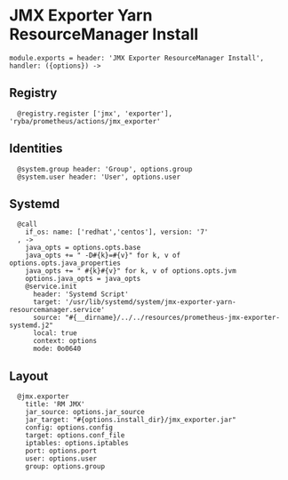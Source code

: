 
# JMX Exporter Yarn ResourceManager Install

    module.exports = header: 'JMX Exporter ResourceManager Install', handler: ({options}) ->

## Registry

      @registry.register ['jmx', 'exporter'], 'ryba/prometheus/actions/jmx_exporter'

## Identities

      @system.group header: 'Group', options.group
      @system.user header: 'User', options.user

## Systemd

      @call
        if_os: name: ['redhat','centos'], version: '7'
      , ->
        java_opts = options.opts.base
        java_opts += " -D#{k}=#{v}" for k, v of options.opts.java_properties
        java_opts += " #{k}#{v}" for k, v of options.opts.jvm
        options.java_opts = java_opts
        @service.init
          header: 'Systemd Script'
          target: '/usr/lib/systemd/system/jmx-exporter-yarn-resourcemanager.service'
          source: "#{__dirname}/../../resources/prometheus-jmx-exporter-systemd.j2"
          local: true
          context: options
          mode: 0o0640

## Layout

      @jmx.exporter
        title: 'RM JMX'
        jar_source: options.jar_source
        jar_target: "#{options.install_dir}/jmx_exporter.jar"
        config: options.config
        target: options.conf_file
        iptables: options.iptables
        port: options.port
        user: options.user
        group: options.group
